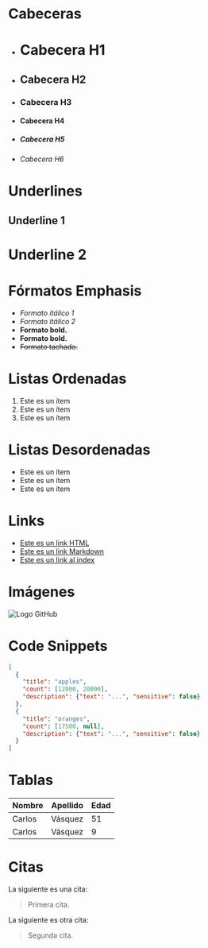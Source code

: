 # Cabeceras
- # Cabecera H1
- ## Cabecera H2
- ### Cabecera H3
- #### Cabecera H4
- ##### Cabecera H5
- ###### Cabecera H6

# Underlines
Underline 1
-

Underline 2
=

# Fórmatos Emphasis
- *Formato itálico 1*
- _Formato itálico 2_
- **Formato bold.**
- __Formato bold.__
- ~~Formato tachado.~~

# Listas Ordenadas
1. Este es un ítem
1. Este es un ítem
1. Este es un ítem

# Listas Desordenadas
- Este es un ítem
- Este es un ítem
- Este es un ítem

# Links
- <a href="https://www.google.com">Este es un link HTML</a>
- [Este es un link Markdown](https://www.google.com)
- [Este es un link al index](index.html)

# Imágenes
![Logo GitHub](https://cdn.icon-icons.com/icons2/2428/PNG/48/github_black_logo_icon_147128.png)

# Code Snippets
```JSON
[
  {
    "title": "apples",
    "count": [12000, 20000],
    "description": {"text": "...", "sensitive": false}
  },
  {
    "title": "oranges",
    "count": [17500, null],
    "description": {"text": "...", "sensitive": false}
  }
]
```

# Tablas
| Nombre | Apellido | Edad |
| - | - | - |
| Carlos | Vásquez | 51 |
| Carlos | Vásquez | 9 |

# Citas

La siguiente es una cita:
> Primera cita.

La siguiente es otra cita:
> Segunda cita.

